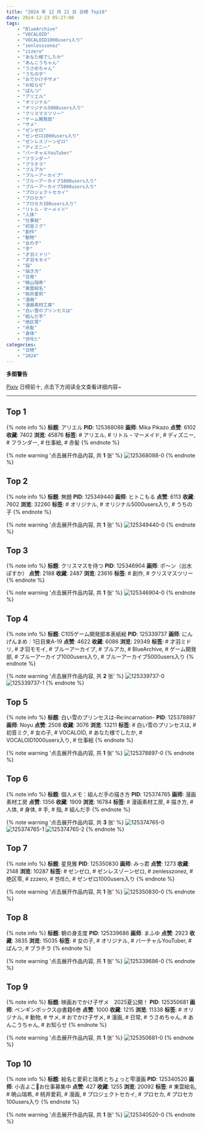 ```yaml
---
title: "2024 年 12 月 21 日 日榜 Top10"
date: 2024-12-23 05:27:08
tags:
    - "BlueArchive"
    - "VOCALOID"
    - "VOCALOID1000users入り"
    - "zenlesszonez"
    - "zzzero"
    - "あなた様でしたか"
    - "あんこうちゃん"
    - "うさめちゃん"
    - "うちの子"
    - "おでかけ子ザメ"
    - "お知らせ"
    - "ぱんつ"
    - "アリエル"
    - "オリジナル"
    - "オリジナル5000users入り"
    - "クリスマスツリー"
    - "ゲーム開発部"
    - "サメ"
    - "ゼンゼロ"
    - "ゼンゼロ1000users入り"
    - "ゼンレスゾーンゼロ"
    - "ディズニー"
    - "バーチャルYouTuber"
    - "フランダー"
    - "ブラチラ"
    - "ブルアカ"
    - "ブルーアーカイブ"
    - "ブルーアーカイブ1000users入り"
    - "ブルーアーカイブ5000users入り"
    - "プロジェクトセカイ"
    - "プロセカ"
    - "プロセカ100users入り"
    - "リトル・マーメイド"
    - "人体"
    - "仕事絵"
    - "初音ミク"
    - "創作"
    - "動物"
    - "女の子"
    - "手"
    - "才羽ミドリ"
    - "才羽モモイ"
    - "指"
    - "描き方"
    - "日常"
    - "暁山瑞希"
    - "東雲絵名"
    - "桃井愛莉"
    - "漫画"
    - "漫画素材工房"
    - "白い雪のプリンセスは"
    - "組んだ手"
    - "绝区零"
    - "赤髪"
    - "身体"
    - "젠레스"
categories:
    - "日榜"
    - "2024"
---
```


<i class="fa fa-triangle-exclamation"></i>**多图警告**<i class="fa fa-triangle-exclamation"></i>

[Pixiv](https://www.pixiv.net/) 日榜前十, 点击下方阅读全文查看详细内容~

<!-- more -->

---

## Top 1

{% note info %}
**标题**: アリエル
**PID**: 125368088 **画师**: Mika Pikazo
**点赞**: 6102 **收藏**: 7402 **浏览**: 45876
**标签**: # アリエル, # リトル・マーメイド, # ディズニー, # フランダー, # 仕事絵, # 赤髪
{% endnote %}

{% note warning '点击展开作品内容, 共 **1** 张' %}
![125368088-0](https://i.pixiv.re/img-original/img/2024/12/21/00/00/25/125368088_p0.png)
{% endnote %}

## Top 2

{% note info %}
**标题**: 無題
**PID**: 125349440 **画师**: ヒトこもる
**点赞**: 6113 **收藏**: 7602 **浏览**: 32260
**标签**: # オリジナル, # オリジナル5000users入り, # うちの子
{% endnote %}

{% note warning '点击展开作品内容, 共 **1** 张' %}
![125349440-0](https://i.pixiv.re/img-original/img/2024/12/20/10/57/16/125349440_p0.png)
{% endnote %}

## Top 3

{% note info %}
**标题**: クリスマスを待つ
**PID**: 125346904 **画师**: ポ～ン（出水ぽすか）
**点赞**: 2188 **收藏**: 2487 **浏览**: 23616
**标签**: # 創作, # クリスマスツリー
{% endnote %}

{% note warning '点击展开作品内容, 共 **1** 张' %}
![125346904-0](https://i.pixiv.re/img-original/img/2024/12/20/07/30/01/125346904_p0.jpg)
{% endnote %}

## Top 4

{% note info %}
**标题**: C105ゲーム開発部本表紙絵
**PID**: 125339737 **画师**: にんげんまめ￤1日目東A-19
**点赞**: 4622 **收藏**: 6086 **浏览**: 29349
**标签**: # 才羽ミドリ, # 才羽モモイ, # ブルーアーカイブ, # ブルアカ, # BlueArchive, # ゲーム開発部, # ブルーアーカイブ1000users入り, # ブルーアーカイブ5000users入り
{% endnote %}

{% note warning '点击展开作品内容, 共 **2** 张' %}
![125339737-0](https://i.pixiv.re/img-original/img/2024/12/22/17/46/37/125339737_p0.png)
![125339737-1](https://i.pixiv.re/img-original/img/2024/12/22/17/46/37/125339737_p1.png)
{% endnote %}

## Top 5

{% note info %}
**标题**: 白い雪のプリンセスは-Re:incarnation-
**PID**: 125378897 **画师**: Noyu
**点赞**: 2508 **收藏**: 3076 **浏览**: 13211
**标签**: # 白い雪のプリンセスは, # 初音ミク, # 女の子, # VOCALOID, # あなた様でしたか, # VOCALOID1000users入り, # 仕事絵
{% endnote %}

{% note warning '点击展开作品内容, 共 **1** 张' %}
![125378897-0](https://i.pixiv.re/img-original/img/2024/12/21/10/58/42/125378897_p0.png)
{% endnote %}

## Top 6

{% note info %}
**标题**: 個人メモ：組んだ手の描き方
**PID**: 125374765 **画师**: 漫画素材工房
**点赞**: 1356 **收藏**: 1909 **浏览**: 16784
**标签**: # 漫画素材工房, # 描き方, # 人体, # 身体, # 手, # 指, # 組んだ手
{% endnote %}

{% note warning '点击展开作品内容, 共 **3** 张' %}
![125374765-0](https://i.pixiv.re/img-original/img/2024/12/21/06/00/05/125374765_p0.jpg)
![125374765-1](https://i.pixiv.re/img-original/img/2024/12/21/06/00/05/125374765_p1.jpg)
![125374765-2](https://i.pixiv.re/img-original/img/2024/12/21/06/00/05/125374765_p2.jpg)
{% endnote %}

## Top 7

{% note info %}
**标题**: 星見雅
**PID**: 125350830 **画师**: みっ君
**点赞**: 1273 **收藏**: 2148 **浏览**: 10287
**标签**: # ゼンゼロ, # ゼンレスゾーンゼロ, # zenlesszonez, # 绝区零, # zzzero, # 젠레스, # ゼンゼロ1000users入り
{% endnote %}

{% note warning '点击展开作品内容, 共 **1** 张' %}
![125350830-0](https://i.pixiv.re/img-original/img/2024/12/20/12/21/51/125350830_p0.jpg)
{% endnote %}

## Top 8

{% note info %}
**标题**: 朝の身支度
**PID**: 125339686 **画师**: まふゆ
**点赞**: 2923 **收藏**: 3835 **浏览**: 15035
**标签**: # 女の子, # オリジナル, # バーチャルYouTuber, # ぱんつ, # ブラチラ
{% endnote %}

{% note warning '点击展开作品内容, 共 **1** 张' %}
![125339686-0](https://i.pixiv.re/img-original/img/2024/12/20/00/00/25/125339686_p0.png)
{% endnote %}

## Top 9

{% note info %}
**标题**: 映画おでかけ子ザメ　2025夏公開！
**PID**: 125350681 **画师**: ペンギンボックス@書籍6巻
**点赞**: 1000 **收藏**: 1215 **浏览**: 11338
**标签**: # オリジナル, # 動物, # サメ, # おでかけ子ザメ, # 漫画, # 日常, # うさめちゃん, # あんこうちゃん, # お知らせ
{% endnote %}

{% note warning '点击展开作品内容, 共 **1** 张' %}
![125350681-0](https://i.pixiv.re/img-original/img/2024/12/20/12/14/38/125350681_p0.jpg)
{% endnote %}

## Top 10

{% note info %}
**标题**: 絵名と愛莉と瑞希とちょっと雫漫画
**PID**: 125340520 **画师**: 小吉よこ🌟お仕事募集中
**点赞**: 427 **收藏**: 1255 **浏览**: 20092
**标签**: # 東雲絵名, # 暁山瑞希, # 桃井愛莉, # 漫画, # プロジェクトセカイ, # プロセカ, # プロセカ100users入り
{% endnote %}

{% note warning '点击展开作品内容, 共 **1** 张' %}
![125340520-0](https://i.pixiv.re/img-original/img/2024/12/20/00/15/03/125340520_p0.png)
{% endnote %}
